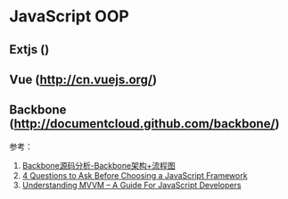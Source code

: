 # JavaScript OOP

## Extjs ()
## Vue (http://cn.vuejs.org/)
## Backbone (http://documentcloud.github.com/backbone/)


参考：

 1. [Backbone源码分析-Backbone架构+流程图](http://www.cnblogs.com/nuysoft/archive/2012/03/19/2404274.html)
 1. [4 Questions to Ask Before Choosing a JavaScript Framework](https://www.sencha.com/blog/4-questions-to-ask-before-choosing-a-javascript-framework/)
 1. [Understanding MVVM – A Guide For JavaScript Developers](http://addyosmani.com/blog/understanding-mvvm-a-guide-for-javascript-developers/)